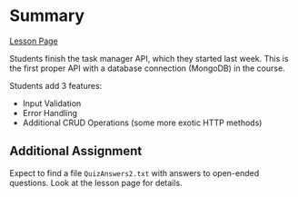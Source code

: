 # Summary

[Lesson Page](https://learn.codethedream.org/ctd-node-express-class-lesson-8-task-manager-api-part-2/)

Students finish the task manager API, which they started last week. This is the
first proper API with a database connection (MongoDB) in the course.

Students add 3 features:

- Input Validation
- Error Handling
- Additional CRUD Operations (some more exotic HTTP methods)

## Additional Assignment

Expect to find a file `QuizAnswers2.txt` with answers to open-ended questions.
Look at the lesson page for details.
